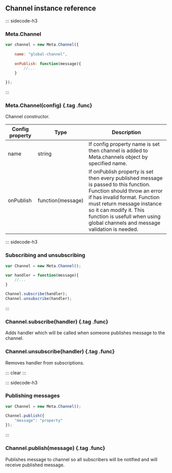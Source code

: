 ## Channel instance reference

::: sidecode-h3
### Meta.Channel

```javascript
var channel = new Meta.Channel({
	
	name: "global-channel",
	
	onPublish: function(message){
		//...
	}

});
```
:::

### Meta.Channel(config) {.tag .func}

Channel constructor.

| Config property | Type | Description |
| --------------- | ---- | ----------- |
| name | string | If config property name is set then channel is added to Meta.channels object by specified name. |
| onPublish | function(message) | If onPublish property is set then every published message is passed to this function. Function should throw an error if has invalid format. Function must return message instance so it can modify it. This function is usefull when using global channels and message validation is needed. |

::: sidecode-h3
### Subscribing and unsubscribing

```javascript
var Channel = new Meta.Channel();

var handler = function(message){
	//...
}

Channel.subscribe(handler);
Channel.unsubscribe(handler);
```
:::

### Channel.subscribe(handler) {.tag .func}

Adds handler which will be called when someone publishes message to the channel.

### Channel.unsubscribe(handler) {.tag .func}

Removes handler from subscriptions.

::: clear :::

::: sidecode-h3
### Publishing messages

```javascript
var Channel = new Meta.Channel();

Channel.publish({
	"message": "property"
});
```
:::

### Channel.publish(message) {.tag .func}

Publishes message to channel so all subscribers will be notified and will receive published message.